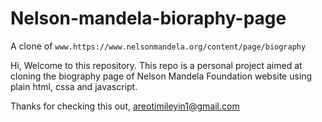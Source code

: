 # Nelson-mandela-bioraphy-page
A clone of `www.https://www.nelsonmandela.org/content/page/biography`

Hi, Welcome to this repository.
This repo is a personal project aimed at cloning the biography page of Nelson Mandela Foundation website 
using plain html, cssa and javascript.

Thanks for checking this out,
areotimileyin1@gmail.com
